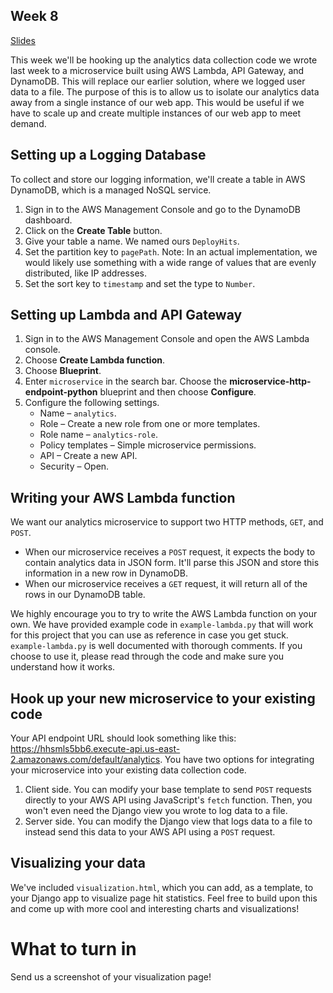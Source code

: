 Week 8
----
[Slides](https://docs.google.com/presentation/d/1UWrqe_0HA57ZJkE_JLB9ai9o28wNSDqV3hNmmOFH9cc/edit?usp=sharing)

This week we'll be hooking up the analytics data collection code we wrote last week to a microservice built using AWS Lambda, API Gateway, and DynamoDB. This will replace our earlier solution, where we logged user data to a file. The purpose of this is to allow us to isolate our analytics data away from a single instance of our web app. This would be useful if we have to scale up and create multiple instances of our web app to meet demand.

## Setting up a Logging Database
To collect and store our logging information, we'll create a table in AWS DynamoDB, which is a managed NoSQL service. 

1. Sign in to the AWS Management Console and go to the DynamoDB dashboard.
2. Click on the **Create Table** button.
3. Give your table a name. We named ours `DeployHits`.
4. Set the partition key to `pagePath`. Note: In an actual implementation, we would likely use something with a wide range of values that are evenly distributed, like IP addresses.
5. Set the sort key to `timestamp` and set the type to `Number`.

## Setting up Lambda and API Gateway
1. Sign in to the AWS Management Console and open the AWS Lambda console.
2. Choose **Create Lambda function**.
3. Choose **Blueprint**.
4. Enter `microservice` in the search bar. Choose the **microservice-http-endpoint-python** blueprint and then choose **Configure**.
5. Configure the following settings.
   - Name – `analytics`.
   - Role – Create a new role from one or more templates.
   - Role name – `analytics-role`.
   - Policy templates – Simple microservice permissions.
   - API – Create a new API.
   - Security – Open.

## Writing your AWS Lambda function

We want our analytics microservice to support two HTTP methods, `GET`, and `POST`. 
- When our microservice receives a `POST` request, it expects the body to contain analytics data in JSON form. It'll parse this JSON and store this information in a new row in DynamoDB.
- When our microservice receives a `GET` request, it will return all of the rows in our DynamoDB table.

We highly encourage you to try to write the AWS Lambda function on your own. We have provided example code in `example-lambda.py` that will work for this project that you can use as reference in case you get stuck. `example-lambda.py` is well documented with thorough comments. If you choose to use it, please read through the code and make sure you understand how it works.

## Hook up your new microservice to your existing code

Your API endpoint URL should look something like this: https://hhsmls5bb6.execute-api.us-east-2.amazonaws.com/default/analytics. You have two options for integrating your microservice into your existing data collection code.
1. Client side. You can modify your base template to send `POST` requests directly to your AWS API using JavaScript's `fetch` function. Then, you won't even need the Django view you wrote to log data to a file.
2. Server side. You can modify the Django view that logs data to a file to instead send this data to your AWS API using a `POST` request.

## Visualizing your data
We've included `visualization.html`, which you can add, as a template, to your Django app to visualize page hit statistics. Feel free to build upon this and come up with more cool and interesting charts and visualizations!

# What to turn in

Send us a screenshot of your visualization page!